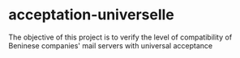 # acceptation-universelle
The objective of this project is to verify the level of compatibility of Beninese companies' mail servers with universal acceptance
